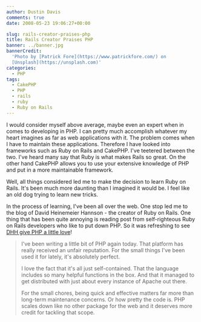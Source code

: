```yaml
---
author: Dustin Davis
comments: true
date: 2008-05-23 19:06:27+00:00

slug: rails-creator-praises-php
title: Rails Creator Praises PHP
banner: ../banner.jpg
bannerCredit:
  'Photo by [Patrick Fore](https://www.patrickfore.com/) on
  [Unsplash](https://unsplash.com)'
categories:
  - PHP
tags:
  - CakePHP
  - PHP
  - rails
  - ruby
  - Ruby on Rails
---
```


I would consider myself above average, maybe even an expert when in comes to
developing in PHP. I can pretty much accomplish whatever my heart imagines as
far as web applications with it. The problem comes when I have to maintain these
applications. Therefore I have looked into frameworks such as Ruby on Rails and
CakePHP. I've teetered between the two. I've heard many say that Ruby is what
makes Rails so great. On the other hand CakePHP allows you to use your extensive
knowledge of PHP and put in a more maintainable framework.

Well, all things considered led me to make the decision to learn Ruby on Rails.
It's been much more daunting than I imagined it would be. I feel like an old dog
trying to learn new tricks.

In the process of learning, I've been all over the web. One stop led me to the
blog of David Heinemeier Hannson - the creator of Ruby on Rails. One thing that
has been quite annoying is reading post from self-righteous Ruby on Rails
developers who like to put down PHP. So it was refreshing to see
[DHH give PHP a little love](https://dhh.dk/posts/23-the-immediacy-of-php)!

> I've been writing a little bit of PHP again today. That platform has really
> received an unfair reputation. For the small things I've been used it for
> lately, it's absolutely perfect.
>
> I love the fact that it's all just self-contained. That the language includes
> so many helpful functions in the box. And that it managed to get distributed
> with just about every instance of Apache out there.
>
> For the small chores, being quick and effective matters far more than
> long-term maintenance concerns. Or how pretty the code is. PHP scales down
> like no other package for the web and it deserves more credit for tackling
> that scope.
